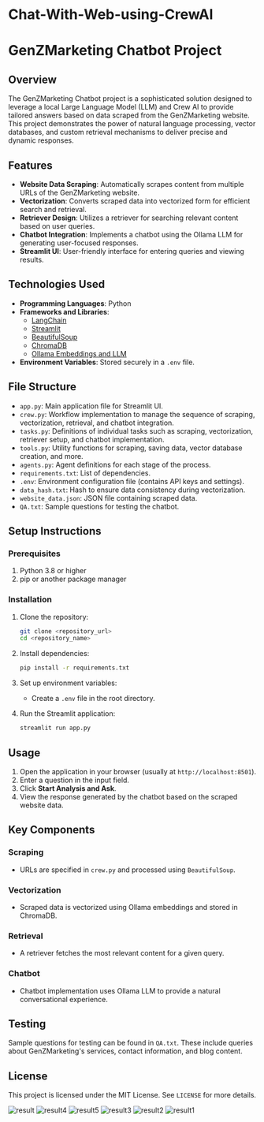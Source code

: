 # Chat-With-Web-using-CrewAI

# GenZMarketing Chatbot Project

## Overview

The GenZMarketing Chatbot project is a sophisticated solution designed to leverage a local Large Language Model (LLM) and Crew AI to provide tailored answers based on data scraped from the GenZMarketing website. This project demonstrates the power of natural language processing, vector databases, and custom retrieval mechanisms to deliver precise and dynamic responses.

## Features

- **Website Data Scraping**: Automatically scrapes content from multiple URLs of the GenZMarketing website.
- **Vectorization**: Converts scraped data into vectorized form for efficient search and retrieval.
- **Retriever Design**: Utilizes a retriever for searching relevant content based on user queries.
- **Chatbot Integration**: Implements a chatbot using the Ollama LLM for generating user-focused responses.
- **Streamlit UI**: User-friendly interface for entering queries and viewing results.

## Technologies Used

- **Programming Languages**: Python
- **Frameworks and Libraries**:
  - [LangChain](https://github.com/hwchase17/langchain)
  - [Streamlit](https://streamlit.io/)
  - [BeautifulSoup](https://www.crummy.com/software/BeautifulSoup/)
  - [ChromaDB](https://www.trychroma.com/)
  - [Ollama Embeddings and LLM](https://ollama.com/)
- **Environment Variables**: Stored securely in a `.env` file.

## File Structure

- `app.py`: Main application file for Streamlit UI.
- `crew.py`: Workflow implementation to manage the sequence of scraping, vectorization, retrieval, and chatbot integration.
- `tasks.py`: Definitions of individual tasks such as scraping, vectorization, retriever setup, and chatbot implementation.
- `tools.py`: Utility functions for scraping, saving data, vector database creation, and more.
- `agents.py`: Agent definitions for each stage of the process.
- `requirements.txt`: List of dependencies.
- `.env`: Environment configuration file (contains API keys and settings).
- `data_hash.txt`: Hash to ensure data consistency during vectorization.
- `website_data.json`: JSON file containing scraped data.
- `QA.txt`: Sample questions for testing the chatbot.

## Setup Instructions

### Prerequisites

1. Python 3.8 or higher
2. pip or another package manager

### Installation

1. Clone the repository:
   ```bash
   git clone <repository_url>
   cd <repository_name>
   ```

2. Install dependencies:
   ```bash
   pip install -r requirements.txt
   ```

3. Set up environment variables:
   - Create a `.env` file in the root directory.
 
4. Run the Streamlit application:
   ```bash
   streamlit run app.py
   ```

## Usage

1. Open the application in your browser (usually at `http://localhost:8501`).
2. Enter a question in the input field.
3. Click **Start Analysis and Ask**.
4. View the response generated by the chatbot based on the scraped website data.

## Key Components

### Scraping
- URLs are specified in `crew.py` and processed using `BeautifulSoup`.

### Vectorization
- Scraped data is vectorized using Ollama embeddings and stored in ChromaDB.

### Retrieval
- A retriever fetches the most relevant content for a given query.

### Chatbot
- Chatbot implementation uses Ollama LLM to provide a natural conversational experience.

## Testing

Sample questions for testing can be found in `QA.txt`. These include queries about GenZMarketing's services, contact information, and blog content.


## License

This project is licensed under the MIT License. See `LICENSE` for more details.

![result](https://github.com/user-attachments/assets/0954dd5e-112e-40e9-95b8-7ae56ef56ad4)
![result4](https://github.com/user-attachments/assets/fed14c44-54c0-4462-b723-18c91c85b16f)
![result5](https://github.com/user-attachments/assets/39443eba-6803-49e4-9240-fd1399e7a1ee)
![result3](https://github.com/user-attachments/assets/f721092a-1ec3-4102-98d0-38ca6b67a2cd)
![result2](https://github.com/user-attachments/assets/fa4b9bcc-ea48-480b-a60e-888e7e1763e3)
![result1](https://github.com/user-attachments/assets/ec50acdd-8f00-4913-b14c-d7981581e930)

